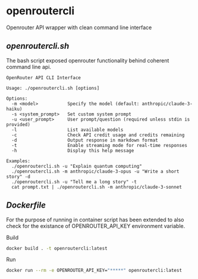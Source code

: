 # openroutercli
Openrouter API wrapper with clean command line interface

## _openroutercli.sh_

The bash script exposed openrouter functionality behind coherent command line api.

```text
OpenRouter API CLI Interface

Usage: ./openroutercli.sh [options]

Options:
  -m <model>           Specify the model (default: anthropic/claude-3-haiku)
  -s <system_prompt>   Set custom system prompt
  -u <user_prompt>     User prompt/question (required unless stdin is provided)
  -l                   List available models
  -c                   Check API credit usage and credits remaining
  -d                   Output response in markdown format
  -t                   Enable streaming mode for real-time responses
  -h                   Display this help message

Examples:
  ./openroutercli.sh -u "Explain quantum computing"
  ./openroutercli.sh -m anthropic/claude-3-opus -u "Write a short story" -d
  ./openroutercli.sh -u "Tell me a long story" -t
  cat prompt.txt | ./openroutercli.sh -m anthropic/claude-3-sonnet
```
## _Dockerfile_

For the purpose of running in container script has been extended to also check for the existance of 
OPENROUTER_API_KEY environment variable.

Build
```sh
docker build . -t openroutercli:latest
```
Run
```sh
docker run --rm -e OPENROUTER_API_KEY="*****" openroutercli:latest
```

